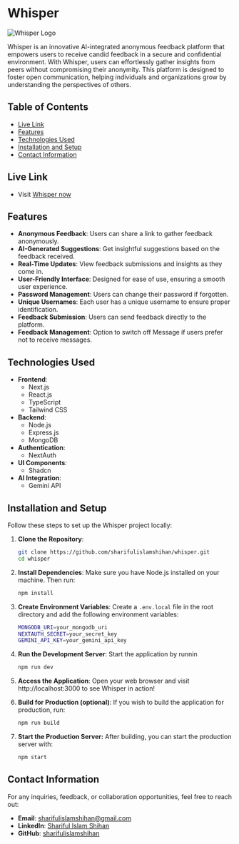 # Whisper

![Whisper Logo](https://res.cloudinary.com/drdgi9qdu/image/upload/v1727701582/mk6wydy6duthdfxadkbn.jpg)


Whisper is an innovative AI-integrated anonymous feedback platform that empowers users to receive candid feedback in a secure and confidential environment. With Whisper, users can effortlessly gather insights from peers without compromising their anonymity. This platform is designed to foster open communication, helping individuals and organizations grow by understanding the perspectives of others.

## Table of Contents
- [Live Link](#live-link)
- [Features](#features)
- [Technologies Used](#technologies-used)
- [Installation and Setup](#installation-and-setup)
- [Contact Information](#contact-information)

## Live Link
- Visit [Whisper now](https://whisperfeedback.vercel.app/)

## Features
- **Anonymous Feedback**: Users can share a link to gather feedback anonymously.
- **AI-Generated Suggestions**: Get insightful suggestions based on the feedback received.
- **Real-Time Updates**: View feedback submissions and insights as they come in.
- **User-Friendly Interface**: Designed for ease of use, ensuring a smooth user experience.
- **Password Management**: Users can change their password if forgotten.
- **Unique Usernames**: Each user has a unique username to ensure proper identification.
- **Feedback Submission**: Users can send feedback directly to the platform.
- **Feedback Management**: Option to switch off Message if users prefer not to receive messages.

## Technologies Used
- **Frontend**: 
  - Next.js
  - React.js
  - TypeScript
  - Tailwind CSS
- **Backend**:
  - Node.js
  - Express.js
  - MongoDB
- **Authentication**:
  - NextAuth
- **UI Components**: 
  - Shadcn
- **AI Integration**: 
  - Gemini API

## Installation and Setup
Follow these steps to set up the Whisper project locally:

1. **Clone the Repository**:
   ```bash
   git clone https://github.com/sharifulislamshihan/whisper.git
   cd whisper
   ```
2. **Install Dependencies**: Make sure you have Node.js installed on your machine. Then run:
   ```bash
   npm install
   ```
3. **Create Environment Variables**: Create a `.env.local` file in the root directory and add the following environment variables:
   ```bash
   MONGODB_URI=your_mongodb_uri
   NEXTAUTH_SECRET=your_secret_key
   GEMINI_API_KEY=your_gemini_api_key
   ```
4. **Run the Development Server**: Start the application by runnin
   ```bash
   npm run dev
   ```
5. **Access the Application**: Open your web browser and visit http://localhost:3000 to see Whisper in action!

6. **Build for Production (optional)**: If you wish to build the application for production, run:
   ```bash
   npm run build
   ```
7. **Start the Production Server:** After building, you can start the production server with:
   ```bash
   npm start
   ```
## Contact Information
For any inquiries, feedback, or collaboration opportunities, feel free to reach out:

- **Email**: [sharifulislamshihan@gmail.com](mailto:sharifulislamshihan@gmail.com)
- **LinkedIn**: [Shariful Islam Shihan](https://www.linkedin.com/in/shariful-islam-shihan/)
- **GitHub**: [sharifulislamshihan](https://github.com/sharifulislamshihan) 
